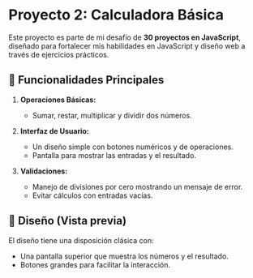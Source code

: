 # Proyecto 2: Calculadora Básica

Este proyecto es parte de mi desafío de **30 proyectos en JavaScript**, diseñado para fortalecer mis habilidades en JavaScript y diseño web a través de ejercicios prácticos.


## 🚀 Funcionalidades Principales

1. **Operaciones Básicas:**  
   - Sumar, restar, multiplicar y dividir dos números.  

2. **Interfaz de Usuario:**  
   - Un diseño simple con botones numéricos y de operaciones.  
   - Pantalla para mostrar las entradas y el resultado.  

3. **Validaciones:**  
   - Manejo de divisiones por cero mostrando un mensaje de error.  
   - Evitar cálculos con entradas vacías.  

## 🎨 Diseño (Vista previa)

El diseño tiene una disposición clásica con:  
- Una pantalla superior que muestra los números y el resultado.  
- Botones grandes para facilitar la interacción.  




